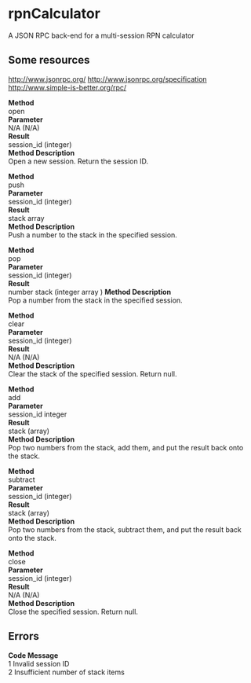 # rpnCalculator
A JSON RPC back-end for a multi-session RPN calculator  

## Some resources
http://www.jsonrpc.org/
http://www.jsonrpc.org/specification
http://www.simple-is-better.org/rpc/

**Method**  
open  
**Parameter**  
N/A (N/A)  
**Result**  
session_id (integer)  
**Method Description**  
Open a new session. Return the session ID.  

**Method**  
push  
**Parameter**  
session_id (integer)   
**Result**  
stack array  
**Method Description**  
Push a number to the stack in the specified session.  

**Method**  
pop  
**Parameter**  
session_id (integer)  
**Result**  
number stack (integer array	)
**Method Description**  
Pop a number from the stack in the specified session.  

**Method**  
clear  
**Parameter**  
session_id (integer)  
**Result**  
N/A (N/A)  
**Method Description**  
Clear the stack of the specified session. Return null.  

**Method**  
add  
**Parameter**  
session_id 	integer  
**Result**  
stack (array)  
**Method Description**  
Pop two numbers from the stack, add them, and put the result back onto the stack.   

**Method**  
subtract  
**Parameter**  
session_id (integer)  
**Result**  
stack (array)  
**Method Description**  
Pop two numbers from the stack, subtract them, and put the result back onto the stack.   

**Method**  
close  
**Parameter**  
session_id (integer)  
**Result**  
N/A (N/A)  
**Method Description**  
Close the specified session. Return null.  

## Errors

**Code	Message**  
1		Invalid session ID  
2		Insufficient number of stack items  
